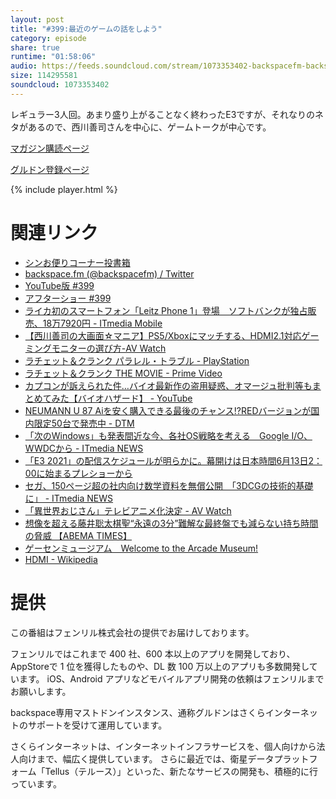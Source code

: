 ```yaml
---
layout: post
title: "#399:最近のゲームの話をしよう"
category: episode
share: true
runtime: "01:58:06"
audio: https://feeds.soundcloud.com/stream/1073353402-backspacefm-backspacefm-399.mp3
size: 114295581
soundcloud: 1073353402
---
```


レギュラー3人回。あまり盛り上がることなく終わったE3ですが、それなりのネタがあるので、西川善司さんを中心に、ゲームトークが中心です。

[マガジン購読ページ](https://note.com/drikin/m/m55ec296b7655)

[グルドン登録ページ](https://mstdn.guru/invite/3WVHpSMr)

{% include player.html %}

# 関連リンク
* [シンお便りコーナー投書箱](https://forms.gle/NDBngfLwc3jKbLEJ6)
* [backspace.fm (@backspacefm) / Twitter](https://twitter.com/backspacefm)
* [YouTube版 #399](https://youtu.be/03peGKXigoE)
* [アフターショー #399](https://note.com/backspacefm/n/nf19af381330f)
* [ライカ初のスマートフォン「Leitz Phone 1」登場　ソフトバンクが独占販売、18万7920円 - ITmedia Mobile](https://www.itmedia.co.jp/mobile/articles/2106/17/news102.html)
* [【西川善司の大画面☆マニア】PS5/Xboxにマッチする、HDMI2.1対応ゲーミングモニターの選び方-AV Watch](https://av.watch.impress.co.jp/docs/series/dg/1328012.html)
* [ラチェット＆クランク パラレル・トラブル - PlayStation](https://www.playstation.com/ja-jp/games/ratchet-and-clank-rift-apart/)
* [ラチェット＆クランク THE MOVIE - Prime Video](https://www.amazon.co.jp/%E3%83%A9%E3%83%81%E3%82%A7%E3%83%83%E3%83%88%EF%BC%86%E3%82%AF%E3%83%A9%E3%83%B3%E3%82%AF-MOVIE%EF%BC%88%E5%90%B9%E6%9B%BF%E7%89%88%EF%BC%89-%E6%B4%A5%E6%9D%91%E3%81%BE%E3%81%93%E3%81%A8/dp/B01MS28DG5)
* [カプコンが訴えられた件…バイオ最新作の盗用疑惑、オマージュ批判等もまとめてみた【バイオハザード】 - YouTube](https://www.youtube.com/watch?v=CST8y6kCTP4)
* [NEUMANN U 87 Aiを安く購入できる最後のチャンス!?REDバージョンが国内限定50台で発売中 - DTM](https://www.dtmstation.com/archives/35487.html)
* [「次のWindows」も発表間近な今、各社OS戦略を考える　Google I/O、WWDCから - ITmedia NEWS](https://www.itmedia.co.jp/news/articles/2106/18/news069.html)
* [「E3 2021」の配信スケジュールが明らかに。幕開けは日本時間6月13日2：00に始まるプレショーから](https://www.4gamer.net/games/999/G999905/20210609015/)
* [セガ、150ページ超の社内向け数学資料を無償公開　「3DCGの技術的基礎に」 - ITmedia NEWS](https://www.itmedia.co.jp/news/articles/2106/16/news079.html)
* [「異世界おじさん」テレビアニメ化決定 - AV Watch](https://av.watch.impress.co.jp/docs/news/1332388.html)
* [想像を超える藤井聡太棋聖“永遠の3分”難解な最終盤でも減らない持ち時間の脅威 【ABEMA TIMES】](https://times.abema.tv/news-article/8663027)
* [ゲーセンミュージアム　Welcome to the Arcade Museum!](https://static.chunichi.co.jp/chunichi/pages/event/ge_sen_museum/)
* [HDMI - Wikipedia](https://ja.wikipedia.org/wiki/HDMI)

# 提供

この番組はフェンリル株式会社の提供でお届けしております。

フェンリルではこれまで 400 社、600 本以上のアプリを開発しており、AppStoreで 1 位を獲得したものや、DL 数 100 万以上のアプリも多数開発しています。
iOS、Android アプリなどモバイルアプリ開発の依頼はフェンリルまでお願いします。

backspace専用マストドンインスタンス、通称グルドンはさくらインターネットのサポートを受けて運用しています。

さくらインターネットは、インターネットインフラサービスを、個人向けから法人向けまで、幅広く提供しています。
さらに最近では、衛星データプラットフォーム「Tellus（テルース）」といった、新たなサービスの開発も、積極的に行っています。
